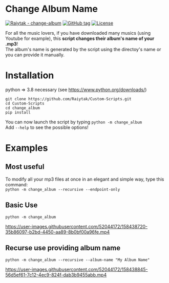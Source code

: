 # Change Album Name
[![Raiytak - change-album](https://img.shields.io/static/v1?label=Raiytak&message=change-album&color=blueviolet&logo=github)](https://github.com/Raiytak/Custom-Scripts/tree/master/change_album "Go to GitHub repo")
[![GitHub tag](https://img.shields.io/github/tag/Raiytak/birthday-calendar?include_prereleases=&sort=semver&color=brightgreen)](https://github.com/Raiytak/change-album/releases/)
[![License](https://img.shields.io/badge/License-MIT-brightgreen)](#license)

For all the music lovers, if you have downloaded many musics (using Youtube for example), this **script changes their album's name of your .mp3**! \
The album's name is generated by the script using the directoy's name or you can provide it manually.


# Installation

python => 3.8 necessary (see https://www.python.org/downloads/)
```
git clone https://github.com/Raiytak/Custom-Scripts.git
cd Custom-Scripts
cd change_album
pip install
```

You can now launch the script by typing ```python -m change_album``` \
Add ```--help``` to see the possible options!

# Examples

## Most useful
To modify all your mp3 files at once in an elegant and simple way, type this command: \
`python -m change_album --recursive --endpoint-only`

## Basic Use
`python -m change_album`

https://user-images.githubusercontent.com/52044172/158438720-35b86097-b2bd-4450-aa89-8b0bf00a96fe.mp4



## Recurse use providing album name
`python -m change_album --recursive --album-name "My Album Name"`

https://user-images.githubusercontent.com/52044172/158438845-56d5ef61-7c12-4ec9-824f-dab3b9455abb.mp4
